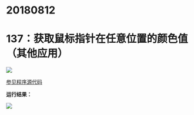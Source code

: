 # 20180812

# 137：获取鼠标指针在任意位置的颜色值（其他应用）

<img src="http://image.renkaigis.com/keepcoding/2018081201.png">

<a href="https://github.com/renkaigis/KeepCoding/tree/master/2018/08/12" target="_blank">参见程序源代码</a>

**运行结果：**

<img src="http://image.renkaigis.com/keepcoding/2018081202.png">